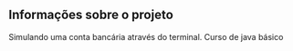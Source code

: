 ## Informações sobre o projeto

Simulando uma conta bancária através do terminal.
Curso de java básico


